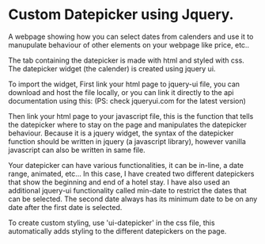 # Custom Datepicker using Jquery.
A webpage showing how you can select dates from calenders and use it to manupulate behaviour of other elements on your webpage like price, etc..

The tab containing the datepicker is made with html and styled with css.
The datepicker widget (the calender) is created using jquery ui.

To import the widget, 
First link your html page to jquery-ui file, you can download and host the file locally, or you can link it directly to the api documentation using this: <script src="https://code.jquery.com/ui/1.12.1/jquery-ui.js"></script> 
(PS: check jqueryui.com for the latest version)

Then link your html page to your javascript file, this is the function that tells the datepicker where to stay on the page and manipulates the datepicker behaviour. Because it is a jquery widget, the syntax of the datepicker function should be written in jquery (a javascript library), however vanilla javascript can also be written in same file.

Your datepicker can have various functionalities, it can be in-line, a date range, animated, etc...
In this case, I have created two different datepickers that show the beginning and end of a hotel stay. I have also used an additional jquery-ui functionality called min-date to restrict the dates that can be selected. The second date always has its minimum date to be on any date after the first date is selected.

To create custom styling, use 'ui-datepicker' in the css file, this automatically adds styling to the different datepickers on the page.
